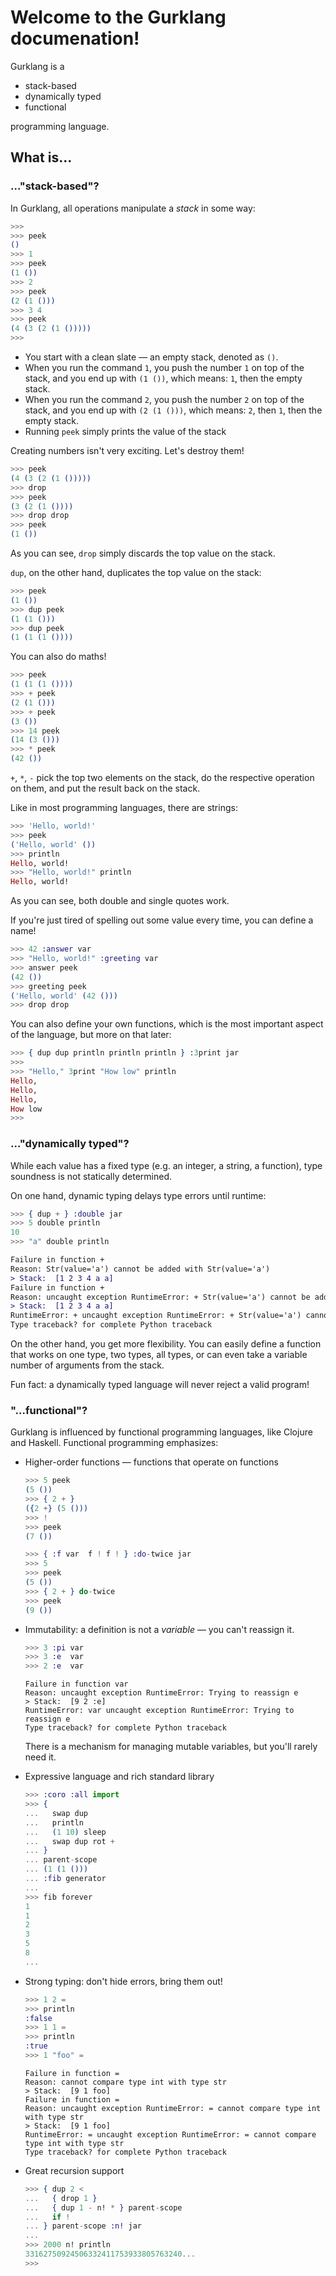 # Welcome to the Gurklang documenation!

Gurklang is a

- stack-based
- dynamically typed
- functional

programming language.

## What is...

### ..."stack-based"?

In Gurklang, all operations manipulate a _stack_ in some way:

```elixir
>>>
>>> peek
()
>>> 1
>>> peek
(1 ())
>>> 2
>>> peek
(2 (1 ()))
>>> 3 4
>>> peek
(4 (3 (2 (1 ()))))
>>>
```

- You start with a clean slate &mdash; an empty stack, denoted as `()`.
- When you run the command `1`, you push the number `1` on top of the stack,
and you end up with `(1 ())`, which means: `1`, then the empty stack.
- When you run the command `2`, you push the number `2` on top of the stack,
and you end up with `(2 (1 ()))`, which means: `2`, then `1`, then the empty stack.
- Running `peek` simply prints the value of the stack

Creating numbers isn't very exciting. Let's destroy them!
```elixir
>>> peek
(4 (3 (2 (1 ()))))
>>> drop
>>> peek
(3 (2 (1 ())))
>>> drop drop
>>> peek
(1 ())
```
As you can see, `drop` simply discards the top value on the stack.


`dup`, on the other hand, duplicates the top value on the stack:
```elixir
>>> peek
(1 ())
>>> dup peek
(1 (1 ()))
>>> dup peek
(1 (1 (1 ())))
```

You can also do maths!
```elixir
>>> peek
(1 (1 (1 ())))
>>> + peek
(2 (1 ()))
>>> + peek
(3 ())
>>> 14 peek
(14 (3 ()))
>>> * peek
(42 ())
```
`+`, `*`, `-` pick the top two elements on the stack, do the respective
operation on them, and put the result back on the stack.

Like in most programming languages, there are strings:
```elixir
>>> 'Hello, world!'
>>> peek
('Hello, world' ())
>>> println
Hello, world!
>>> "Hello, world!" println
Hello, world!
```
As you can see, both double and single quotes work.

If you're just tired of spelling out some value every time, you can define a
name!
```elixir
>>> 42 :answer var
>>> "Hello, world!" :greeting var
>>> answer peek
(42 ())
>>> greeting peek
('Hello, world' (42 ()))
>>> drop drop
```

You can also define your own functions, which is the most important aspect of
the language, but more on that later:
```elixir
>>> { dup dup println println println } :3print jar
>>>
>>> "Hello," 3print "How low" println
Hello,
Hello,
Hello,
How low
>>>
```

### ..."dynamically typed"?

While each value has a fixed type (e.g. an integer, a string, a function),
type soundness is not statically determined.

On one hand, dynamic typing delays type errors until runtime:
```elixir
>>> { dup + } :double jar
>>> 5 double println
10
>>> "a" double println
```
```diff
Failure in function +
Reason: Str(value='a') cannot be added with Str(value='a')
> Stack:  [1 2 3 4 a a]
Failure in function +
Reason: uncaught exception RuntimeError: + Str(value='a') cannot be added with Str(value='a')
> Stack:  [1 2 3 4 a a]
RuntimeError: + uncaught exception RuntimeError: + Str(value='a') cannot be added with Str(value='a')
Type traceback? for complete Python traceback
```

On the other hand, you get more flexibility. You can easily define a function
that works on one type, two types, all types, or can even take a variable
number of arguments from the stack.

Fun fact: a dynamically typed language will never reject a valid program!


### "...functional"?

Gurklang is influenced by functional programming languages, like Clojure and Haskell.
Functional programming emphasizes:

- Higher-order functions &mdash; functions that operate on functions
    ```elixir
    >>> 5 peek
    (5 ())
    >>> { 2 + }
    ({2 +} (5 ()))
    >>> !
    >>> peek
    (7 ())
    ```
    ```elixir
    >>> { :f var  f ! f ! } :do-twice jar
    >>> 5
    >>> peek
    (5 ())
    >>> { 2 + } do-twice
    >>> peek
    (9 ())
    ```

- Immutability: a definition is not a _variable_ &mdash; you can't reassign it.
    ```elixir
    >>> 3 :pi var
    >>> 3 :e  var
    >>> 2 :e  var
    ```
    ```
    Failure in function var
    Reason: uncaught exception RuntimeError: Trying to reassign e
    > Stack:  [9 2 :e]
    RuntimeError: var uncaught exception RuntimeError: Trying to reassign e
    Type traceback? for complete Python traceback
    ```
    There is a mechanism for managing mutable variables, but you'll rarely need it.

- Expressive language and rich standard library
    ```elixir
    >>> :coro :all import
    >>> {
    ...   swap dup
    ...   println
    ...   (1 10) sleep
    ...   swap dup rot +
    ... }
    ... parent-scope
    ... (1 (1 ()))
    ... :fib generator
    ...
    >>> fib forever
    1
    1
    2
    3
    5
    8
    ...
    ```

- Strong typing: don't hide errors, bring them out!
    ```elixir
    >>> 1 2 =
    >>> println
    :false
    >>> 1 1 =
    >>> println
    :true
    >>> 1 "foo" =
    ```
    ```
    Failure in function =
    Reason: cannot compare type int with type str
    > Stack:  [9 1 foo]
    Failure in function =
    Reason: uncaught exception RuntimeError: = cannot compare type int with type str
    > Stack:  [9 1 foo]
    RuntimeError: = uncaught exception RuntimeError: = cannot compare type int with type str
    Type traceback? for complete Python traceback
    ```

- Great recursion support
    ```elixir
    >>> { dup 2 <
    ...   { drop 1 }
    ...   { dup 1 - n! * } parent-scope
    ...   if !
    ... } parent-scope :n! jar
    ...
    >>> 2000 n! println
    33162750924506332411753933805763240...
    >>>
    ```
